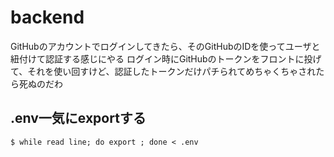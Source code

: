 # backend

GitHubのアカウントでログインしてきたら、そのGitHubのIDを使ってユーザと紐付けて認証する感じにやる
ログイン時にGitHubのトークンをフロントに投げて、それを使い回すけど、認証したトークンだけパチられてめちゃくちゃされたら死ぬのだわ

## .env一気にexportする

`$ while read line; do export ; done < .env`
